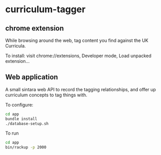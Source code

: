 # curriculum-tagger

## chrome extension

While browsing around the web, tag content you find against the UK Curricula.

To install: visit chrome://extensions, Developer mode, Load unpacked extension...

## Web application

A small sintara web API to record the tagging relationships, and offer up curriculum concepts to tag things with.

To configure:

``` bash
cd app
bundle install
./database-setup.sh
```

To run

``` bash
cd app
bin/rackup -p 2000
```
